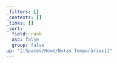 ```yaml
---
_filters: []
_contexts: []
_links: []
_sort:
  field: rank
  asc: false
  group: false
up: "[[Spaces/Home/Notas Temporárias]]"
---
```

